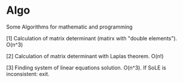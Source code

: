 # Algo
Some Algorithms for mathematic and programming

[1] Calculation of matrix determinant (matirx with "double elements"). O(n^3)

[2] Calculation of matrix determinant with Laplas theorem. O(n!)

[3] Finding system of linear equations solution. O(n^3). If SoLE is inconsistent: exit.
